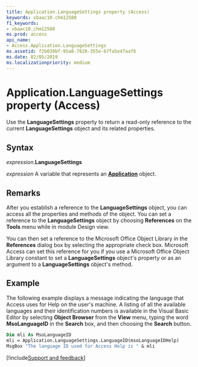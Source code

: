```yaml
---
title: Application.LanguageSettings property (Access)
keywords: vbaac10.chm12588
f1_keywords:
- vbaac10.chm12588
ms.prod: access
api_name:
- Access.Application.LanguageSettings
ms.assetid: f2b039bf-95a8-7820-355e-67fa5e47aaf6
ms.date: 02/05/2019
ms.localizationpriority: medium
---
```



# Application.LanguageSettings property (Access)

Use the **LanguageSettings** property to return a read-only reference to the current **LanguageSettings** object and its related properties.


## Syntax

_expression_.**LanguageSettings**

_expression_ A variable that represents an **[Application](Access.Application.md)** object.


## Remarks

After you establish a reference to the **LanguageSettings** object, you can access all the properties and methods of the object. You can set a reference to the **LanguageSettings** object by choosing **References** on the **Tools** menu while in module Design view. 

You can then set a reference to the Microsoft Office Object Library in the **References** dialog box by selecting the appropriate check box. Microsoft Access can set this reference for you if you use a Microsoft Office Object Library constant to set a **LanguageSettings** object's property or as an argument to a **LanguageSettings** object's method.


## Example

The following example displays a message indicating the language that Access uses for Help on the user's machine. A listing of all the available languages and their identification numbers is available in the Visual Basic Editor by selecting **Object Browser** from the **View** menu, typing the word **MsoLanguageID** in the **Search** box, and then choosing the **Search** button.


```vb
Dim mli As MsoLanguageID 
mli = Application.LanguageSettings.LanguageID(msoLanguageIDHelp) 
MsgBox "The language ID used for Access Help is " & mli
```




[!include[Support and feedback](~/includes/feedback-boilerplate.md)]
